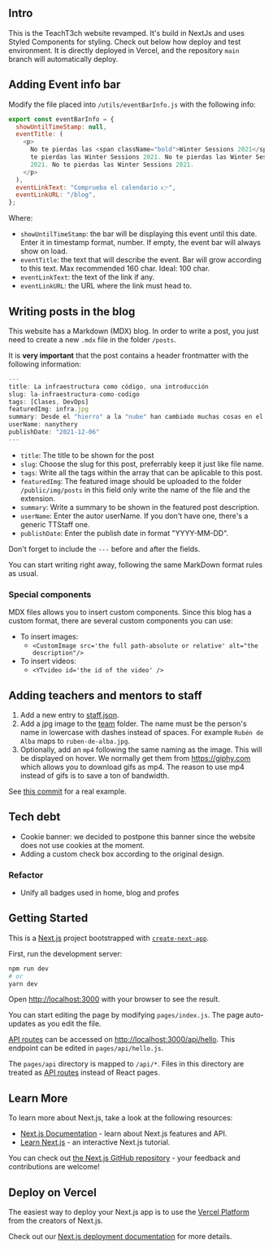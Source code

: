 ## Intro

This is the TeachT3ch website revamped. It's build in NextJs and uses Styled Components for styling. Check out below how deploy and test environment.
It is directly deployed in Vercel, and the repository `main` branch will automatically deploy.

## Adding Event info bar

Modify the file placed into `/utils/eventBarInfo.js` with the following info:

```js
export const eventBarInfo = {
  showUntilTimeStamp: null,
  eventTitle: (
    <p>
      No te pierdas las <span className="bold">Winter Sessions 2021</span>. No
      te pierdas las Winter Sessions 2021. No te pierdas las Winter Sessions
      2021. No te pierdas las Winter Sessions 2021.
    </p>
  ),
  eventLinkText: "Comprueba el calendario 👉",
  eventLinkURL: "/blog",
};
```

Where:

- `showUntilTimeStamp`: the bar will be displaying this event until this date. Enter it in timestamp format, number. If empty, the event bar will always show on load.
- `eventTitle`: the text that will describe the event. Bar will grow according to this text. Max recommended 160 char. Ideal: 100 char.
- `eventLinkText`: the text of the link if any.
- `eventLinkURL`: the URL where the link must head to.

## Writing posts in the blog

This website has a Markdown (MDX) blog. In order to write a post, you just need to create a new `.mdx` file in the folder `/posts`.

It is **very important** that the post contains a header frontmatter with the following information:

```js
---
title: La infraestructura como código, una introducción
slug: la-infraestructura-como-codigo
tags: [Clases, DevOps]
featuredImg: infra.jpg
summary: Desde el "hierro" a la "nube" han cambiado muchas cosas en el mundo de la Infraestructura y el Devops. En las últimas Winter Sessions, el profe Nacho nos ha contado cómo ha sido esta evolución y cómo se hace actualmente.
userName: nanythery
publishDate: "2021-12-06"
---

```

- `title`: The title to be shown for the post
- `slug`: Choose the slug for this post, preferrably keep it just like file name.
- `tags`: Write all the tags within the array that can be aplicable to this post.
- `featuredImg`: The featured image should be uploaded to the folder `/public/img/posts` in this field only write the name of the file and the extension.
- `summary`: Write a summary to be shown in the featured post description.
- `userName`: Enter the autor userName. If you don't have one, there's a generic TTStaff one.
- `publishDate`: Enter the publish date in format "YYYY-MM-DD".

Don't forget to include the `---` before and after the fields.

You can start writing right away, following the same MarkDown format rules as usual.

### Special components

MDX files allows you to insert custom components. Since this blog has a custom format, there are several custom components you can use:

- To insert images:
  - `<CustomImage src='the full path-absolute or relative' alt="the description"/>`
- To insert videos:
  - `<YTvideo id='the id of the video' />`

## Adding teachers and mentors to staff

1. Add a new entry to [staff.json](utils/staff.json).
2. Add a jpg image to the [team](public/img/team) folder. The name must be the person's name in lowercase with dashes instead of spaces. For example `Rubén de Alba` maps to `ruben-de-alba.jpg`.
3. Optionally, add an `mp4` following the same naming as the image. This will be displayed on hover. We normally get them from https://giphy.com which allows you to download gifs as mp4. The reason to use mp4 instead of gifs is to save a ton of bandwidth.

See [this commit](https://github.com/NanyThery/tt-web-react/commit/9b6b35b6245ed7e66c3fd78622836956605217f5) for a real example.

## Tech debt

- Cookie banner: we decided to postpone this banner since the website does not use cookies at the moment.
- Adding a custom check box according to the original design.

### Refactor

- Unify all badges used in home, blog and profes

## Getting Started

This is a [Next.js](https://nextjs.org/) project bootstrapped with [`create-next-app`](https://github.com/vercel/next.js/tree/canary/packages/create-next-app).

First, run the development server:

```bash
npm run dev
# or
yarn dev
```

Open [http://localhost:3000](http://localhost:3000) with your browser to see the result.

You can start editing the page by modifying `pages/index.js`. The page auto-updates as you edit the file.

[API routes](https://nextjs.org/docs/api-routes/introduction) can be accessed on [http://localhost:3000/api/hello](http://localhost:3000/api/hello). This endpoint can be edited in `pages/api/hello.js`.

The `pages/api` directory is mapped to `/api/*`. Files in this directory are treated as [API routes](https://nextjs.org/docs/api-routes/introduction) instead of React pages.

## Learn More

To learn more about Next.js, take a look at the following resources:

- [Next.js Documentation](https://nextjs.org/docs) - learn about Next.js features and API.
- [Learn Next.js](https://nextjs.org/learn) - an interactive Next.js tutorial.

You can check out [the Next.js GitHub repository](https://github.com/vercel/next.js/) - your feedback and contributions are welcome!

## Deploy on Vercel

The easiest way to deploy your Next.js app is to use the [Vercel Platform](https://vercel.com/new?utm_medium=default-template&filter=next.js&utm_source=create-next-app&utm_campaign=create-next-app-readme) from the creators of Next.js.

Check out our [Next.js deployment documentation](https://nextjs.org/docs/deployment) for more details.
